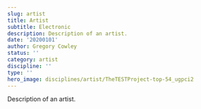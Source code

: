 ```yaml
---
slug: artist
title: Artist
subtitle: Electronic
description: Description of an artist.
date: '20200101'
author: Gregory Cowley
status: ''
category: artist
discipline: ''
type: ''
hero_image: disciplines/artist/TheTESTProject-top-54_ugpci2
---
```


Description of an artist.
